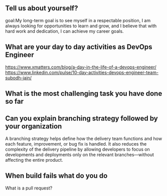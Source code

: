 ## Tell us about yourself?

goal:My long-term goal is to see myself in a respectable position, I am always looking for opportunities to learn and grow, and I believe that with hard work and dedication, I can achieve my career goals.

## What are your day to day activities as DevOps Engineer
https://www.xmatters.com/blog/a-day-in-the-life-of-a-devops-engineer/
https://www.linkedin.com/pulse/10-day-activities-devops-engineer-team-subodh-jain/

## What is the most challenging task you have done so far
## Can you explain branching strategy followed by your organization
A branching strategy helps define how the delivery team functions and how each feature, improvement, or bug fix is handled. It also reduces the complexity of the delivery pipeline by allowing developers to focus on developments and deployments only on the relevant branches—without affecting the entire product.

## When build fails what do you do

What is a pull request?